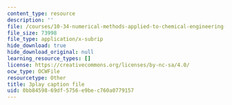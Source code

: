 ```yaml
---
content_type: resource
description: ''
file: /courses/10-34-numerical-methods-applied-to-chemical-engineering-fall-2015/0bb8459869df5756e9bec760a0779157_uOPuBNtv6Fk.srt
file_size: 73998
file_type: application/x-subrip
hide_download: true
hide_download_original: null
learning_resource_types: []
license: https://creativecommons.org/licenses/by-nc-sa/4.0/
ocw_type: OCWFile
resourcetype: Other
title: 3play caption file
uid: 0bb84598-69df-5756-e9be-c760a0779157
---
```

